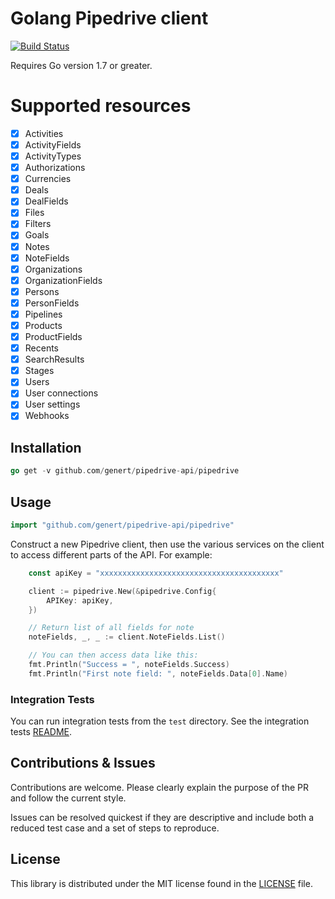 # Golang Pipedrive client

[![Build Status](https://travis-ci.org/Genert/go-pipedrive.svg?branch=master)](https://travis-ci.org/Genert/go-pipedrive)

Requires Go version 1.7 or greater.

# Supported resources

- [x] Activities
- [x] ActivityFields
- [x] ActivityTypes
- [x] Authorizations
- [x] Currencies
- [x] Deals
- [x] DealFields
- [x] Files
- [x] Filters
- [x] Goals
- [x] Notes
- [x] NoteFields
- [x] Organizations
- [x] OrganizationFields
- [x] Persons
- [x] PersonFields
- [x] Pipelines
- [x] Products
- [x] ProductFields
- [x] Recents
- [x] SearchResults
- [x] Stages
- [x] Users
- [x] User connections
- [x] User settings
- [x] Webhooks

## Installation

```go
go get -v github.com/genert/pipedrive-api/pipedrive
```

## Usage

```go
import "github.com/genert/pipedrive-api/pipedrive"
```

Construct a new Pipedrive client, then use the various services on the client to
access different parts of the API. For example:

```go
    const apiKey = "xxxxxxxxxxxxxxxxxxxxxxxxxxxxxxxxxxxxxxxx"

    client := pipedrive.New(&pipedrive.Config{
        APIKey: apiKey,
    })

    // Return list of all fields for note
    noteFields, _, _ := client.NoteFields.List()

    // You can then access data like this:
    fmt.Println("Success = ", noteFields.Success)
    fmt.Println("First note field: ", noteFields.Data[0].Name)
```

### Integration Tests ###

You can run integration tests from the `test` directory. See the integration tests [README](test/README.md).

## Contributions & Issues

Contributions are welcome. Please clearly explain the purpose of the PR and follow the current style.

Issues can be resolved quickest if they are descriptive and include both a reduced test case and a set of steps to reproduce.

## License

This library is distributed under the MIT license found in the [LICENSE](./LICENSE)
file.
